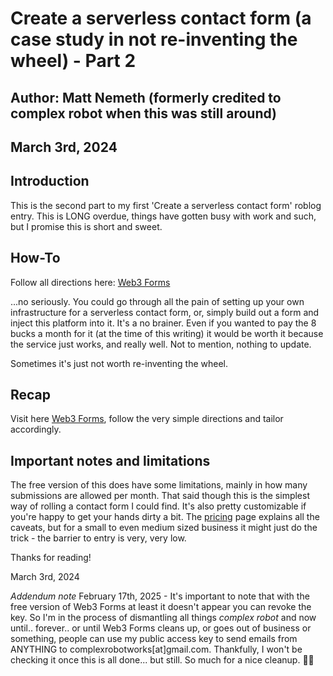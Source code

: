 # Create a serverless contact form (a case study in not re-inventing the wheel) - Part 2

## Author: Matt Nemeth (formerly credited to complex robot when this was still around)
## March 3rd, 2024

## Introduction

This is the second part to my first 'Create a serverless contact form' roblog entry. This is LONG overdue, things have gotten busy with work and such, but I promise this is short and sweet.

## How-To

Follow all directions here: [Web3 Forms](https://web3forms.com/)

...no seriously. You could go through all the pain of setting up your own infrastructure for a serverless contact form, or, simply build out a form and inject this platform into it. It's a no brainer. Even if you wanted to pay the 8 bucks a month for it (at the time of this writing) it would be worth it because the service just works, and really well. Not to mention, nothing to update.

Sometimes it's just not worth re-inventing the wheel.

## Recap

Visit here [Web3 Forms](https://web3forms.com/), follow the very simple directions and tailor accordingly.

## Important notes and limitations

The free version of this does have some limitations, mainly in how many submissions are allowed per month. That said though this is the simplest way of rolling a contact form I could find. It's also pretty customizable if you're happy to get your hands dirty a bit. The [pricing](https://web3forms.com/pricing) page explains all the caveats, but for a small to even medium sized business it might just do the trick - the barrier to entry is very, very low.

Thanks for reading!

March 3rd, 2024

*Addendum note* February 17th, 2025 - It's important to note that with the free version of Web3 Forms at least it doesn't appear you can revoke the key. So I'm in the process of dismantling all things _complex robot_ and now until.. forever.. or until Web3 Forms cleans up, or goes out of business or something, people can use my public access key to send emails from ANYTHING to complexrobotworks[at]gmail.com. Thankfully, I won't be checking it once this is all done... but still. So much for a nice cleanup. 🤷‍♂️
